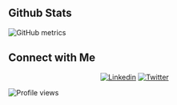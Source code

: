 
## Github Stats
![GitHub metrics](https://metrics.lecoq.io/Thoybur-Rohman)  


## Connect with Me

<p align="center">
  <a href="https://www.linkedin.com/in/thoybur-samir-rohman/"><img alt="Linkedin" title="Thoybur Rohman Linkedin" src="https://img.shields.io/badge/LinkedIn-0077B5?style=for-the-badge&logo=linkedin&logoColor=white"></a>
<a href="https://twitter.com/T44YYB"><img alt="Twitter" title="Thoybur Rohman Twitter" src="https://img.shields.io/badge/Twitter-1DA1F2?style=for-the-badge&logo=twitter&logoColor=white"></a>

![Profile views](https://gpvc.arturio.dev/Thoybur-Rohman)  

